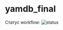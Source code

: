 # yamdb_final

Cтатус workflow: ![status](https://github.com/FanisGi/yamdb_final/actions/workflows/workflow.yml/badge.svg)

